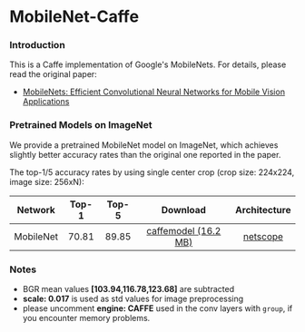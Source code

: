 # MobileNet-Caffe

### Introduction

This is a Caffe implementation of Google's MobileNets. For details, please read the original paper:
- [MobileNets: Efficient Convolutional Neural Networks for Mobile Vision Applications](https://arxiv.org/abs/1704.04861)


### Pretrained Models on ImageNet

We provide a pretrained MobileNet model on ImageNet, which achieves slightly better accuracy rates than the original one reported in the paper. 

The top-1/5 accuracy rates by using single center crop (crop size: 224x224, image size: 256xN):

Network|Top-1|Top-5|Download|Architecture
:---:|:---:|:---:|:---:|:---:
MobileNet| 70.81| 89.85| [caffemodel (16.2 MB)](https://drive.google.com/open?id=0B7ubpZO7HnlCVFFJQU5TQ0dkLUE)| [netscope](http://ethereon.github.io/netscope/#/gist/2883d142ae486d4237e50f392f32994e)


### Notes

- BGR mean values **[103.94,116.78,123.68]** are subtracted
- **scale: 0.017** is used as std values for image preprocessing
- please uncomment **engine: CAFFE** used in the conv layers with `group`, if you encounter memory problems.
